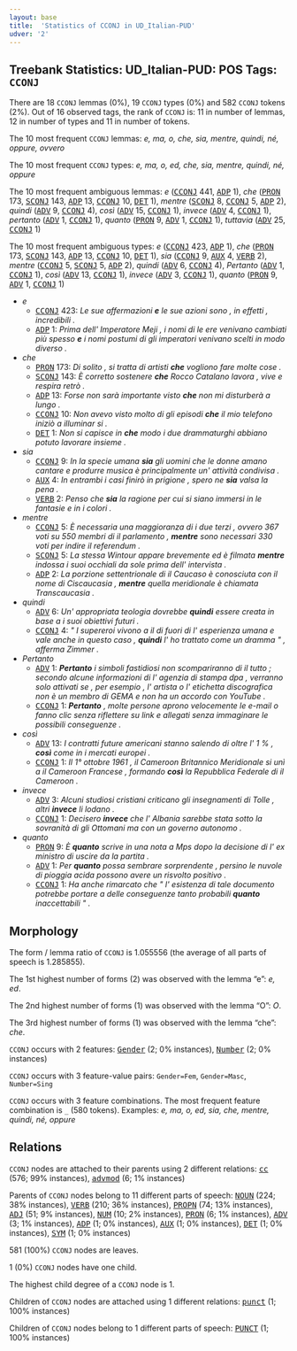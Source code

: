 ```yaml
---
layout: base
title:  'Statistics of CCONJ in UD_Italian-PUD'
udver: '2'
---
```


## Treebank Statistics: UD_Italian-PUD: POS Tags: `CCONJ`

There are 18 `CCONJ` lemmas (0%), 19 `CCONJ` types (0%) and 582 `CCONJ` tokens (2%).
Out of 16 observed tags, the rank of `CCONJ` is: 11 in number of lemmas, 12 in number of types and 11 in number of tokens.

The 10 most frequent `CCONJ` lemmas: <em>e, ma, o, che, sia, mentre, quindi, né, oppure, ovvero</em>

The 10 most frequent `CCONJ` types:  <em>e, ma, o, ed, che, sia, mentre, quindi, né, oppure</em>

The 10 most frequent ambiguous lemmas: <em>e</em> (<tt><a href="it_pud-pos-CCONJ.html">CCONJ</a></tt> 441, <tt><a href="it_pud-pos-ADP.html">ADP</a></tt> 1), <em>che</em> (<tt><a href="it_pud-pos-PRON.html">PRON</a></tt> 173, <tt><a href="it_pud-pos-SCONJ.html">SCONJ</a></tt> 143, <tt><a href="it_pud-pos-ADP.html">ADP</a></tt> 13, <tt><a href="it_pud-pos-CCONJ.html">CCONJ</a></tt> 10, <tt><a href="it_pud-pos-DET.html">DET</a></tt> 1), <em>mentre</em> (<tt><a href="it_pud-pos-SCONJ.html">SCONJ</a></tt> 8, <tt><a href="it_pud-pos-CCONJ.html">CCONJ</a></tt> 5, <tt><a href="it_pud-pos-ADP.html">ADP</a></tt> 2), <em>quindi</em> (<tt><a href="it_pud-pos-ADV.html">ADV</a></tt> 9, <tt><a href="it_pud-pos-CCONJ.html">CCONJ</a></tt> 4), <em>così</em> (<tt><a href="it_pud-pos-ADV.html">ADV</a></tt> 15, <tt><a href="it_pud-pos-CCONJ.html">CCONJ</a></tt> 1), <em>invece</em> (<tt><a href="it_pud-pos-ADV.html">ADV</a></tt> 4, <tt><a href="it_pud-pos-CCONJ.html">CCONJ</a></tt> 1), <em>pertanto</em> (<tt><a href="it_pud-pos-ADV.html">ADV</a></tt> 1, <tt><a href="it_pud-pos-CCONJ.html">CCONJ</a></tt> 1), <em>quanto</em> (<tt><a href="it_pud-pos-PRON.html">PRON</a></tt> 9, <tt><a href="it_pud-pos-ADV.html">ADV</a></tt> 1, <tt><a href="it_pud-pos-CCONJ.html">CCONJ</a></tt> 1), <em>tuttavia</em> (<tt><a href="it_pud-pos-ADV.html">ADV</a></tt> 25, <tt><a href="it_pud-pos-CCONJ.html">CCONJ</a></tt> 1)

The 10 most frequent ambiguous types:  <em>e</em> (<tt><a href="it_pud-pos-CCONJ.html">CCONJ</a></tt> 423, <tt><a href="it_pud-pos-ADP.html">ADP</a></tt> 1), <em>che</em> (<tt><a href="it_pud-pos-PRON.html">PRON</a></tt> 173, <tt><a href="it_pud-pos-SCONJ.html">SCONJ</a></tt> 143, <tt><a href="it_pud-pos-ADP.html">ADP</a></tt> 13, <tt><a href="it_pud-pos-CCONJ.html">CCONJ</a></tt> 10, <tt><a href="it_pud-pos-DET.html">DET</a></tt> 1), <em>sia</em> (<tt><a href="it_pud-pos-CCONJ.html">CCONJ</a></tt> 9, <tt><a href="it_pud-pos-AUX.html">AUX</a></tt> 4, <tt><a href="it_pud-pos-VERB.html">VERB</a></tt> 2), <em>mentre</em> (<tt><a href="it_pud-pos-CCONJ.html">CCONJ</a></tt> 5, <tt><a href="it_pud-pos-SCONJ.html">SCONJ</a></tt> 5, <tt><a href="it_pud-pos-ADP.html">ADP</a></tt> 2), <em>quindi</em> (<tt><a href="it_pud-pos-ADV.html">ADV</a></tt> 6, <tt><a href="it_pud-pos-CCONJ.html">CCONJ</a></tt> 4), <em>Pertanto</em> (<tt><a href="it_pud-pos-ADV.html">ADV</a></tt> 1, <tt><a href="it_pud-pos-CCONJ.html">CCONJ</a></tt> 1), <em>così</em> (<tt><a href="it_pud-pos-ADV.html">ADV</a></tt> 13, <tt><a href="it_pud-pos-CCONJ.html">CCONJ</a></tt> 1), <em>invece</em> (<tt><a href="it_pud-pos-ADV.html">ADV</a></tt> 3, <tt><a href="it_pud-pos-CCONJ.html">CCONJ</a></tt> 1), <em>quanto</em> (<tt><a href="it_pud-pos-PRON.html">PRON</a></tt> 9, <tt><a href="it_pud-pos-ADV.html">ADV</a></tt> 1, <tt><a href="it_pud-pos-CCONJ.html">CCONJ</a></tt> 1)


* <em>e</em>
  * <tt><a href="it_pud-pos-CCONJ.html">CCONJ</a></tt> 423: <em>Le sue affermazioni <b>e</b> le sue azioni sono , in effetti , incredibili .</em>
  * <tt><a href="it_pud-pos-ADP.html">ADP</a></tt> 1: <em>Prima dell' Imperatore Meji , i nomi di le ere venivano cambiati più spesso <b>e</b> i nomi postumi di gli imperatori venivano scelti in modo diverso .</em>
* <em>che</em>
  * <tt><a href="it_pud-pos-PRON.html">PRON</a></tt> 173: <em>Di solito , si tratta di artisti <b>che</b> vogliono fare molte cose .</em>
  * <tt><a href="it_pud-pos-SCONJ.html">SCONJ</a></tt> 143: <em>È corretto sostenere <b>che</b> Rocco Catalano lavora , vive e respira retrò .</em>
  * <tt><a href="it_pud-pos-ADP.html">ADP</a></tt> 13: <em>Forse non sarà importante visto <b>che</b> non mi disturberà a lungo .</em>
  * <tt><a href="it_pud-pos-CCONJ.html">CCONJ</a></tt> 10: <em>Non avevo visto molto di gli episodi <b>che</b> il mio telefono iniziò a illuminar si .</em>
  * <tt><a href="it_pud-pos-DET.html">DET</a></tt> 1: <em>Non si capisce in <b>che</b> modo i due drammaturghi abbiano potuto lavorare insieme .</em>
* <em>sia</em>
  * <tt><a href="it_pud-pos-CCONJ.html">CCONJ</a></tt> 9: <em>In la specie umana <b>sia</b> gli uomini che le donne amano cantare e produrre musica è principalmente un' attività condivisa .</em>
  * <tt><a href="it_pud-pos-AUX.html">AUX</a></tt> 4: <em>In entrambi i casi finirò in prigione , spero ne <b>sia</b> valsa la pena .</em>
  * <tt><a href="it_pud-pos-VERB.html">VERB</a></tt> 2: <em>Penso che <b>sia</b> la ragione per cui si siano immersi in le fantasie e in i colori .</em>
* <em>mentre</em>
  * <tt><a href="it_pud-pos-CCONJ.html">CCONJ</a></tt> 5: <em>È necessaria una maggioranza di i due terzi , ovvero 367 voti su 550 membri di il parlamento , <b>mentre</b> sono necessari 330 voti per indire il referendum .</em>
  * <tt><a href="it_pud-pos-SCONJ.html">SCONJ</a></tt> 5: <em>La stessa Wintour appare brevemente ed è filmata <b>mentre</b> indossa i suoi occhiali da sole prima dell' intervista .</em>
  * <tt><a href="it_pud-pos-ADP.html">ADP</a></tt> 2: <em>La porzione settentrionale di il Caucaso è conosciuta con il nome di Ciscaucasia , <b>mentre</b> quella meridionale è chiamata Transcaucasia .</em>
* <em>quindi</em>
  * <tt><a href="it_pud-pos-ADV.html">ADV</a></tt> 6: <em>Un' appropriata teologia dovrebbe <b>quindi</b> essere creata in base a i suoi obiettivi futuri .</em>
  * <tt><a href="it_pud-pos-CCONJ.html">CCONJ</a></tt> 4: <em>" I supereroi vivono a il di fuori di l' esperienza umana e vale anche in questo caso , <b>quindi</b> l' ho trattato come un dramma " , afferma Zimmer .</em>
* <em>Pertanto</em>
  * <tt><a href="it_pud-pos-ADV.html">ADV</a></tt> 1: <em><b>Pertanto</b> i simboli fastidiosi non scompariranno di il tutto ; secondo alcune informazioni di l' agenzia di stampa dpa , verranno solo attivati se , per esempio , l' artista o l' etichetta discografica non è un membro di GEMA e non ha un accordo con YouTube .</em>
  * <tt><a href="it_pud-pos-CCONJ.html">CCONJ</a></tt> 1: <em><b>Pertanto</b> , molte persone aprono velocemente le e-mail o fanno clic senza riflettere su link e allegati senza immaginare le possibili conseguenze .</em>
* <em>così</em>
  * <tt><a href="it_pud-pos-ADV.html">ADV</a></tt> 13: <em>I contratti future americani stanno salendo di oltre l' 1 % , <b>così</b> come in i mercati europei .</em>
  * <tt><a href="it_pud-pos-CCONJ.html">CCONJ</a></tt> 1: <em>Il 1° ottobre 1961 , il Cameroon Britannico Meridionale si unì a il Cameroon Francese , formando <b>così</b> la Repubblica Federale di il Cameroon .</em>
* <em>invece</em>
  * <tt><a href="it_pud-pos-ADV.html">ADV</a></tt> 3: <em>Alcuni studiosi cristiani criticano gli insegnamenti di Tolle , altri <b>invece</b> li lodano .</em>
  * <tt><a href="it_pud-pos-CCONJ.html">CCONJ</a></tt> 1: <em>Decisero <b>invece</b> che l' Albania sarebbe stata sotto la sovranità di gli Ottomani ma con un governo autonomo .</em>
* <em>quanto</em>
  * <tt><a href="it_pud-pos-PRON.html">PRON</a></tt> 9: <em>È <b>quanto</b> scrive in una nota a Mps dopo la decisione di l' ex ministro di uscire da la partita .</em>
  * <tt><a href="it_pud-pos-ADV.html">ADV</a></tt> 1: <em>Per <b>quanto</b> possa sembrare sorprendente , persino le nuvole di pioggia acida possono avere un risvolto positivo .</em>
  * <tt><a href="it_pud-pos-CCONJ.html">CCONJ</a></tt> 1: <em>Ha anche rimarcato che " l' esistenza di tale documento potrebbe portare a delle conseguenze tanto probabili <b>quanto</b> inaccettabili " .</em>

## Morphology

The form / lemma ratio of `CCONJ` is 1.055556 (the average of all parts of speech is 1.285855).

The 1st highest number of forms (2) was observed with the lemma “e”: <em>e, ed</em>.

The 2nd highest number of forms (1) was observed with the lemma “O”: <em>O</em>.

The 3rd highest number of forms (1) was observed with the lemma “che”: <em>che</em>.

`CCONJ` occurs with 2 features: <tt><a href="it_pud-feat-Gender.html">Gender</a></tt> (2; 0% instances), <tt><a href="it_pud-feat-Number.html">Number</a></tt> (2; 0% instances)

`CCONJ` occurs with 3 feature-value pairs: `Gender=Fem`, `Gender=Masc`, `Number=Sing`

`CCONJ` occurs with 3 feature combinations.
The most frequent feature combination is `_` (580 tokens).
Examples: <em>e, ma, o, ed, sia, che, mentre, quindi, né, oppure</em>


## Relations

`CCONJ` nodes are attached to their parents using 2 different relations: <tt><a href="it_pud-dep-cc.html">cc</a></tt> (576; 99% instances), <tt><a href="it_pud-dep-advmod.html">advmod</a></tt> (6; 1% instances)

Parents of `CCONJ` nodes belong to 11 different parts of speech: <tt><a href="it_pud-pos-NOUN.html">NOUN</a></tt> (224; 38% instances), <tt><a href="it_pud-pos-VERB.html">VERB</a></tt> (210; 36% instances), <tt><a href="it_pud-pos-PROPN.html">PROPN</a></tt> (74; 13% instances), <tt><a href="it_pud-pos-ADJ.html">ADJ</a></tt> (51; 9% instances), <tt><a href="it_pud-pos-NUM.html">NUM</a></tt> (10; 2% instances), <tt><a href="it_pud-pos-PRON.html">PRON</a></tt> (6; 1% instances), <tt><a href="it_pud-pos-ADV.html">ADV</a></tt> (3; 1% instances), <tt><a href="it_pud-pos-ADP.html">ADP</a></tt> (1; 0% instances), <tt><a href="it_pud-pos-AUX.html">AUX</a></tt> (1; 0% instances), <tt><a href="it_pud-pos-DET.html">DET</a></tt> (1; 0% instances), <tt><a href="it_pud-pos-SYM.html">SYM</a></tt> (1; 0% instances)

581 (100%) `CCONJ` nodes are leaves.

1 (0%) `CCONJ` nodes have one child.

The highest child degree of a `CCONJ` node is 1.

Children of `CCONJ` nodes are attached using 1 different relations: <tt><a href="it_pud-dep-punct.html">punct</a></tt> (1; 100% instances)

Children of `CCONJ` nodes belong to 1 different parts of speech: <tt><a href="it_pud-pos-PUNCT.html">PUNCT</a></tt> (1; 100% instances)

